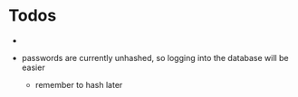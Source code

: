 # Todos
- 

- passwords are currently unhashed, so logging into the database will be easier
    - remember to hash later